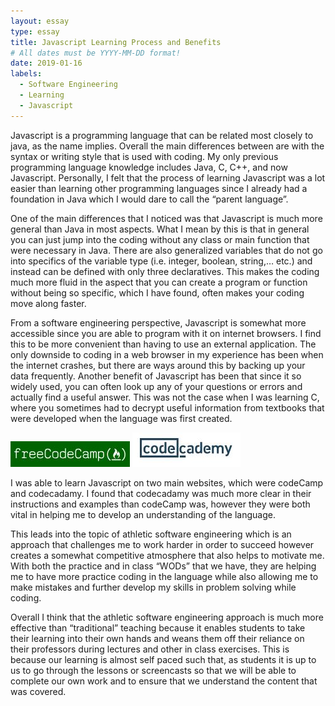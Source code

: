 ```yaml
---
layout: essay
type: essay
title: Javascript Learning Process and Benefits
# All dates must be YYYY-MM-DD format!
date: 2019-01-16
labels:
  - Software Engineering
  - Learning
  - Javascript
---
```


Javascript is a programming language that can be related most closely to java, as the name implies. Overall the main differences between are with the syntax or writing style that is used with coding. My only previous programming language knowledge includes Java, C, C++, and now Javascript. Personally, I felt that the process of learning Javascript was a lot easier than learning other programming languages since I already had a foundation in Java which I would dare to call the “parent language”. 

One of the main differences that I noticed was that Javascript is much more general than Java in most aspects. What I mean by this is that in general you can just jump into the coding without any class or main function that were necessary in Java. There are also generalized variables that do not go into specifics of the variable type (i.e. integer, boolean, string,… etc.) and instead can be defined with only three declaratives. This makes the coding much more fluid in the aspect that you can create a program or function without being so specific, which I have found, often makes your coding move along faster.

From a software engineering perspective, Javascript is somewhat more accessible since you are able to program with it on internet browsers. I find this to be more convenient than having to use an external application. The only downside to coding in a web browser in my experience has been when the internet crashes, but there are ways around this by backing up your data frequently. Another benefit of Javascript has been that since it so widely used, you can often look up any of your questions or errors and actually find a useful answer. This was not the case when I was learning C, where you sometimes had to decrypt useful information from textbooks that were developed when the language was first created. 

<img class="ui tiny left circular floated image" src="../images/freeCodeCamp.jpg">
<img class="ui tiny left circular floated image" src="../images/codecademy.jpg">

I was able to learn Javascript on two main websites, which were codeCamp and codecadamy. I found that codecadamy was much more clear in their instructions and examples than codeCamp was, however they were both vital in helping me to develop an understanding of the language. 

This leads into the topic of athletic software engineering which is an approach that challenges me to work harder in order to succeed however creates a somewhat competitive atmosphere that also helps to motivate me. With both the practice and in class “WODs” that we have, they are helping me to have more practice coding in the language while also allowing me to make mistakes and further develop my skills in problem solving while coding. 

Overall I think that the athletic software engineering approach is much more effective than “traditional” teaching because it enables students to take their learning into their own hands and weans them off their reliance on their professors during lectures and other in class exercises. This is because our learning is almost self paced such that, as students it is up to us to go through the lessons or screencasts so that we will be able to complete our own work and to ensure that we understand the content that was covered.


